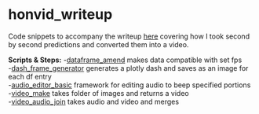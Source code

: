 # honvid_writeup

Code snippets to accompany the writeup <a href="www.danielwoolcott.info/honvid_writeup">here</a> covering how I took second by second predictions and converted them into a video. 

<strong>Scripts & Steps:</strong>
-<a href="https://github.com/dwoolc/honvid_writeup/blob/main/dataframe_amend.py">dataframe_amend</a> makes data compatible with set fps  
-<a href="https://github.com/dwoolc/honvid_writeup/blob/main/dash_frame_generator.py">dash_frame_generator</a> generates a plotly dash and saves as an image for each df entry  
-<a href="https://github.com/dwoolc/honvid_writeup/blob/main/audio_editor_basic.py">audio_editor_basic</a> framework for editing audio to beep specified portions  
-<a href="https://github.com/dwoolc/honvid_writeup/blob/main/video_maker.py">video_make</a> takes folder of images and returns a video  
-<a href="https://github.com/dwoolc/honvid_writeup/blob/main/video_audio_join.py">video_audio_join</a> takes audio and video and merges  


